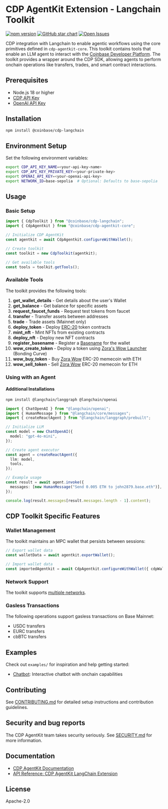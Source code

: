 # CDP AgentKit Extension - Langchain Toolkit

[![npm version](https://img.shields.io/npm/v/@coinbase/cdp-langchain.svg?style=flat-square)](https://www.npmjs.com/package/@coinbase/cdp-langchain) [![GitHub star chart](https://img.shields.io/github/stars/coinbase/cdp-agentkit-nodejs?style=flat-square)](https://star-history.com/#coinbase/cdp-agentkit-nodejs) [![Open Issues](https://img.shields.io/github/issues-raw/coinbase/cdp-agentkit-nodejs?style=flat-square)](https://github.com/coinbase/cdp-agentkit-nodejs/issues)

CDP integration with Langchain to enable agentic workflows using the core primitives defined in `cdp-agentkit-core`. This toolkit contains tools that enable an LLM agent to interact with the [Coinbase Developer Platform](https://docs.cdp.coinbase.com/). The toolkit provides a wrapper around the CDP SDK, allowing agents to perform onchain operations like transfers, trades, and smart contract interactions.

## Prerequisites

- Node.js 18 or higher
- [CDP API Key](https://portal.cdp.coinbase.com/access/api)
- [OpenAI API Key](https://platform.openai.com/docs/quickstart#create-and-export-an-api-key)

## Installation

```bash
npm install @coinbase/cdp-langchain
```

## Environment Setup

Set the following environment variables:

```bash
export CDP_API_KEY_NAME=<your-api-key-name>
export CDP_API_KEY_PRIVATE_KEY=<your-private-key>
export OPENAI_API_KEY=<your-openai-api-key>
export NETWORK_ID=base-sepolia  # Optional: Defaults to base-sepolia
```

## Usage

### Basic Setup

```typescript
import { CdpToolkit } from "@coinbase/cdp-langchain";
import { CdpAgentkit } from "@coinbase/cdp-agentkit-core";

// Initialize CDP AgentKit
const agentkit = await CdpAgentkit.configureWithWallet();

// Create toolkit
const toolkit = new CdpToolkit(agentkit);

// Get available tools
const tools = toolkit.getTools();
```

### Available Tools

The toolkit provides the following tools:

1. **get_wallet_details** - Get details about the user's Wallet
2. **get_balance** - Get balance for specific assets
3. **request_faucet_funds** - Request test tokens from faucet
4. **transfer** - Transfer assets between addresses
5. **trade** - Trade assets (Mainnet only)
6. **deploy_token** - Deploy [ERC-20](https://www.coinbase.com/learn/crypto-glossary/what-is-erc-20) token contracts
7. **mint_nft** - Mint NFTs from existing contracts
8. **deploy_nft** - Deploy new NFT contracts
9. **register_basename** - Register a [Basename](https://www.base.org/names) for the wallet
10. **wow_create_token** - Deploy a token using [Zora's Wow Launcher](https://wow.xyz/mechanics) (Bonding Curve)
11. **wow_buy_token** - Buy [Zora Wow](https://wow.xyz/) ERC-20 memecoin with ETH
12. **wow_sell_token** - Sell [Zora Wow](https://wow.xyz/) ERC-20 memecoin for ETH

### Using with an Agent

#### Additional Installations
```bash
npm install @langchain/langgraph @langchain/openai
```

```typescript
import { ChatOpenAI } from "@langchain/openai";
import { HumanMessage } from "@langchain/core/messages";
import { createReactAgent } from "@langchain/langgraph/prebuilt";

// Initialize LLM
const model = new ChatOpenAI({
  model: "gpt-4o-mini",
});

// Create agent executor
const agent = createReactAgent({
  llm: model,
  tools,
});

// Example usage
const result = await agent.invoke({
  messages: [new HumanMessage("Send 0.005 ETH to john2879.base.eth")],
});

console.log(result.messages[result.messages.length - 1].content);
```

## CDP Toolkit Specific Features

### Wallet Management

The toolkit maintains an MPC wallet that persists between sessions:

```typescript
// Export wallet data
const walletData = await agentkit.exportWallet();

// Import wallet data
const importedAgentkit = await CdpAgentkit.configureWithWallet({ cdpWalletData: walletData });
```

### Network Support

The toolkit supports [multiple networks](https://docs.cdp.coinbase.com/cdp-sdk/docs/networks).

### Gasless Transactions

The following operations support gasless transactions on Base Mainnet:

- USDC transfers
- EURC transfers
- cbBTC transfers

## Examples

Check out `examples/` for inspiration and help getting started:

- [Chatbot](./examples/chatbot/README.md): Interactive chatbot with onchain capabilities

## Contributing

See [CONTRIBUTING.md](../CONTRIBUTING.md) for detailed setup instructions and contribution guidelines.

## Security and bug reports

The CDP AgentKit team takes security seriously.
See [SECURITY.md](../SECURITY.md) for more information.

## Documentation

- [CDP AgentKit Documentation](https://docs.cdp.coinbase.com/agentkit/docs/welcome)
- [API Reference: CDP AgentKit LangChain Extension](https://coinbase.github.io/cdp-agentkit-nodejs/cdp-langchain/index.html)

## License

Apache-2.0
